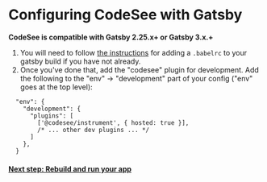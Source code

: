 # Configuring CodeSee with Gatsby

**CodeSee is compatible with Gatsby 2.25.x+ or Gatsby 3.x.+**

1. You will need to follow [the instructions](https://www.gatsbyjs.com/docs/how-to/custom-configuration/babel/) for adding a `.babelrc` to your gatsby build if you have not already.
2. Once you've done that, add the "codesee" plugin for development. Add the following to the "env" -> "development" part of your config ("env" goes at the top level):
```
  "env": {
    "development": {
      "plugins": [
        ['@codesee/instrument', { hosted: true }],
        /* ... other dev plugins ... */
      ]
    },
  }
```

#### [Next step: Rebuild and run your app](../installation/#step-3-rebuild-and-run-your-app-locally)
